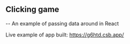 ## Clicking game

-- An example of passing data around in React

Live example of app built: https://g6htd.csb.app/
